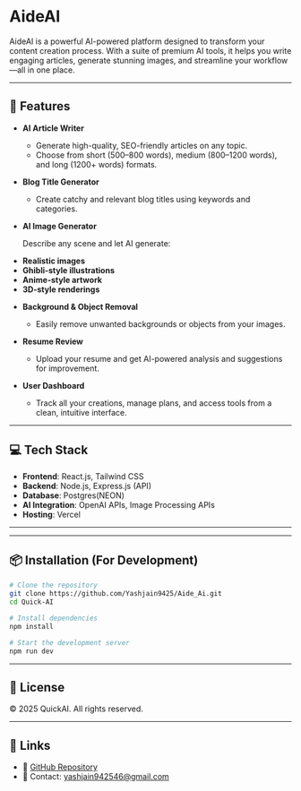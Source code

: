 # AideAI

<!-- **Live Demo**: [https://quickai-client.vercel.app](https://quickai-client.vercel.app) -->

AideAI is a powerful AI-powered platform designed to transform your content creation process. With a suite of premium AI tools, it helps you write engaging articles, generate stunning images, and streamline your workflow—all in one place.

---

## 🚀 Features

* **AI Article Writer**

  * Generate high-quality, SEO-friendly articles on any topic.
  * Choose from short (500–800 words), medium (800–1200 words), and long (1200+ words) formats.

* **Blog Title Generator**

  * Create catchy and relevant blog titles using keywords and categories.

* **AI Image Generator**

  Describe any scene and let AI generate:

- **Realistic images**
- **Ghibli-style illustrations**
- **Anime-style artwork**
- **3D-style renderings**


* **Background & Object Removal**

  * Easily remove unwanted backgrounds or objects from your images.

* **Resume Review**

  * Upload your resume and get AI-powered analysis and suggestions for improvement.

* **User Dashboard**

  * Track all your creations, manage plans, and access tools from a clean, intuitive interface.

---



## 💻 Tech Stack

* **Frontend**: React.js, Tailwind CSS
* **Backend**: Node.js, Express.js (API)
* **Database**: Postgres(NEON)
* **AI Integration**: OpenAI APIs, Image Processing APIs
* **Hosting**: Vercel

---




---

## 📦 Installation (For Development)

```bash
# Clone the repository
git clone https://github.com/Yashjain9425/Aide_Ai.git
cd Quick-AI

# Install dependencies
npm install

# Start the development server
npm run dev
```

---

## 📜 License

© 2025 QuickAI. All rights reserved.

---

## 🔗 Links

<!-- * 🌐 [Live Demo](https://quickai-client.vercel.app) -->
* 🐙 [GitHub Repository](https://github.com/Yashjain9425/Aide_Ai)
* 📧 Contact: [yashjain942546@gmail.com](yashjain942546@gmail.com)
